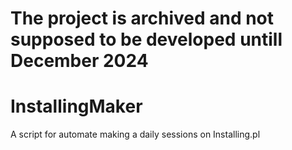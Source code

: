 # The project is archived and not supposed to be developed untill December 2024

# InstallingMaker
A script for automate making a daily sessions on Installing.pl

